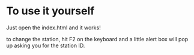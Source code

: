 # To use it yourself
Just open the index.html and it works!

to change the station, hit F2 on the keyboard and a little alert box will pop up asking you for the station ID.
